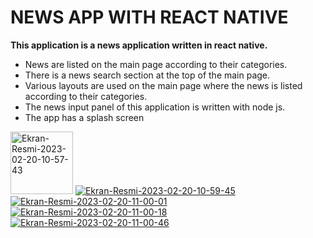<h1>NEWS APP WITH REACT NATIVE </h1>

<b>This application is a news application written in react native.</b>

<ul>
  <li>News are listed on the main page according to their categories.</li>
  <li>There is a news search section at the top of the main page.</li>
  <li>Various layouts are used on the main page where the news is listed according to their categories.</li>
  <li>The news input panel of this application is written with node js.</li>
  <li>The app has a splash screen</li>
</ul>

<a href="https://ibb.co/zfVSxLP"><img src="https://i.ibb.co/q1YRj4m/Ekran-Resmi-2023-02-20-10-57-43.png" width="100" height="auto" alt="Ekran-Resmi-2023-02-20-10-57-43" border="0"></a>
<a href="https://ibb.co/fHcCYLv"><img src="https://i.ibb.co/GRhVvNT/Ekran-Resmi-2023-02-20-10-59-45.png" alt="Ekran-Resmi-2023-02-20-10-59-45" border="0"></a>
<a href="https://ibb.co/H4tpcPg"><img src="https://i.ibb.co/g9SF0Wg/Ekran-Resmi-2023-02-20-11-00-01.png" alt="Ekran-Resmi-2023-02-20-11-00-01" border="0"></a>
<a href="https://ibb.co/k378KL6"><img src="https://i.ibb.co/8zC5My4/Ekran-Resmi-2023-02-20-11-00-18.png" alt="Ekran-Resmi-2023-02-20-11-00-18" border="0"></a>
<a href="https://ibb.co/Z1PhdY5"><img src="https://i.ibb.co/XkgzX31/Ekran-Resmi-2023-02-20-11-00-46.png" alt="Ekran-Resmi-2023-02-20-11-00-46" border="0"></a>
